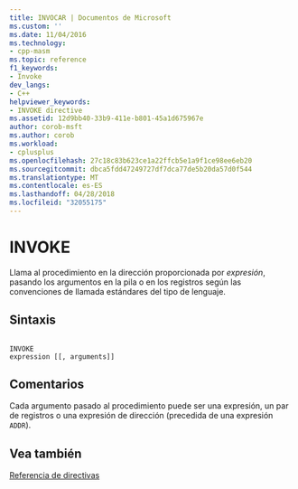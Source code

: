 ```yaml
---
title: INVOCAR | Documentos de Microsoft
ms.custom: ''
ms.date: 11/04/2016
ms.technology:
- cpp-masm
ms.topic: reference
f1_keywords:
- Invoke
dev_langs:
- C++
helpviewer_keywords:
- INVOKE directive
ms.assetid: 12d9bb40-33b9-411e-b801-45a1d675967e
author: corob-msft
ms.author: corob
ms.workload:
- cplusplus
ms.openlocfilehash: 27c18c83b623ce1a22ffcb5e1a9f1ce98ee6eb20
ms.sourcegitcommit: dbca5fdd47249727df7dca77de5b20da57d0f544
ms.translationtype: MT
ms.contentlocale: es-ES
ms.lasthandoff: 04/28/2018
ms.locfileid: "32055175"
---
```

# <a name="invoke"></a>INVOKE
Llama al procedimiento en la dirección proporcionada por *expresión*, pasando los argumentos en la pila o en los registros según las convenciones de llamada estándares del tipo de lenguaje.  
  
## <a name="syntax"></a>Sintaxis  
  
```  
  
INVOKE   
expression [[, arguments]]  
```  
  
## <a name="remarks"></a>Comentarios  
 Cada argumento pasado al procedimiento puede ser una expresión, un par de registros o una expresión de dirección (precedida de una expresión `ADDR`).  
  
## <a name="see-also"></a>Vea también  
 [Referencia de directivas](../../assembler/masm/directives-reference.md)